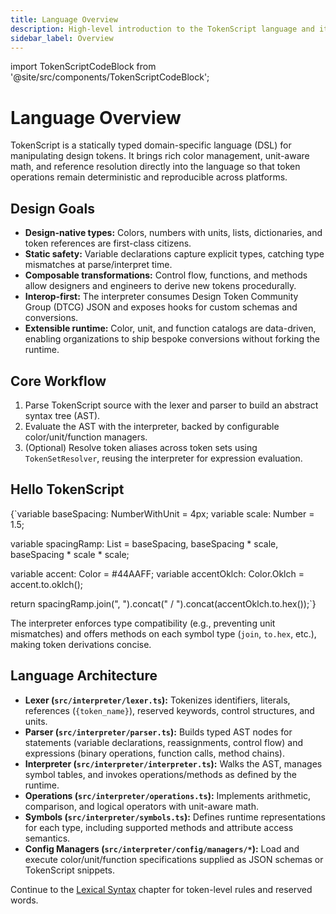 ```yaml
---
title: Language Overview
description: High-level introduction to the TokenScript language and its design goals.
sidebar_label: Overview
---
```


import TokenScriptCodeBlock from '@site/src/components/TokenScriptCodeBlock';

# Language Overview

TokenScript is a statically typed domain-specific language (DSL) for manipulating design tokens. It brings rich color management, unit-aware math, and reference resolution directly into the language so that token operations remain deterministic and reproducible across platforms.

## Design Goals

- **Design-native types:** Colors, numbers with units, lists, dictionaries, and token references are first-class citizens.
- **Static safety:** Variable declarations capture explicit types, catching type mismatches at parse/interpret time.
- **Composable transformations:** Control flow, functions, and methods allow designers and engineers to derive new tokens procedurally.
- **Interop-first:** The interpreter consumes Design Token Community Group (DTCG) JSON and exposes hooks for custom schemas and conversions.
- **Extensible runtime:** Color, unit, and function catalogs are data-driven, enabling organizations to ship bespoke conversions without forking the runtime.

## Core Workflow

1. Parse TokenScript source with the lexer and parser to build an abstract syntax tree (AST).
2. Evaluate the AST with the interpreter, backed by configurable color/unit/function managers.
3. (Optional) Resolve token aliases across token sets using `TokenSetResolver`, reusing the interpreter for expression evaluation.

## Hello TokenScript

<TokenScriptCodeBlock mode="script">
{`variable baseSpacing: NumberWithUnit = 4px;
variable scale: Number = 1.5;

variable spacingRamp: List = baseSpacing, baseSpacing * scale, baseSpacing * scale * scale;

variable accent: Color = #44AAFF;
variable accentOklch: Color.Oklch = accent.to.oklch();

return spacingRamp.join(", ").concat(" / ").concat(accentOklch.to.hex());`}
</TokenScriptCodeBlock>

The interpreter enforces type compatibility (e.g., preventing unit mismatches) and offers methods on each symbol type (`join`, `to.hex`, etc.), making token derivations concise.

## Language Architecture

- **Lexer (`src/interpreter/lexer.ts`):** Tokenizes identifiers, literals, references (`{token_name}`), reserved keywords, control structures, and units.
- **Parser (`src/interpreter/parser.ts`):** Builds typed AST nodes for statements (variable declarations, reassignments, control flow) and expressions (binary operations, function calls, method chains).
- **Interpreter (`src/interpreter/interpreter.ts`):** Walks the AST, manages symbol tables, and invokes operations/methods as defined by the runtime.
- **Operations (`src/interpreter/operations.ts`):** Implements arithmetic, comparison, and logical operators with unit-aware math.
- **Symbols (`src/interpreter/symbols.ts`):** Defines runtime representations for each type, including supported methods and attribute access semantics.
- **Config Managers (`src/interpreter/config/managers/*`):** Load and execute color/unit/function specifications supplied as JSON schemas or TokenScript snippets.

Continue to the [Lexical Syntax](syntax.md) chapter for token-level rules and reserved words.
